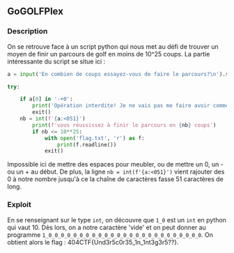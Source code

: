 ## GoGOLFPlex

### Description

On se retrouve face à un script python qui nous met au défi de trouver un moyen de finir un parcours de golf en moins de 10^25 coups.
La partie intéressante du script se situe ici :
```python
a = input('En combien de coups essayez-vous de faire le parcours?\n').strip()

try:

    if a[0] in '-+0':
        print('Opération interdite! Je ne vais pas me faire avoir comme ça! Je ne suis pas un débutant!')
        exit()
    nb = int(f'{a:<051}')
        print(f'vous réussissez à finir le parcours en {nb} coups')
        if nb <= 10**25:
            with open('flag.txt', 'r') as f:
                print(f.readline())
            exit()
```
Impossible ici de mettre des espaces pour meubler, ou de mettre un 0, un - ou un + au début. De plus, la ligne ``nb = int(f'{a:<051}')`` vient rajouter des 0 à notre nombre jusqu'à ce la chaîne de caractères fasse 51 caractères de long.

### Exploit

En se renseignant sur le type ``int``, on découvre que ``1_0`` est un ``int`` en python qui vaut 10. Dès lors, on a notre caractère 'vide' et on peut donner au programme ``1_0_0_0_0_0_0_0_0_0_0_0_0_0_0_0_0_0_0_0_0_0_0_0_0_0``.
On obtient alors le flag : 404CTF{Und3r5c0r35_1n_1nt3g3r5??}.

